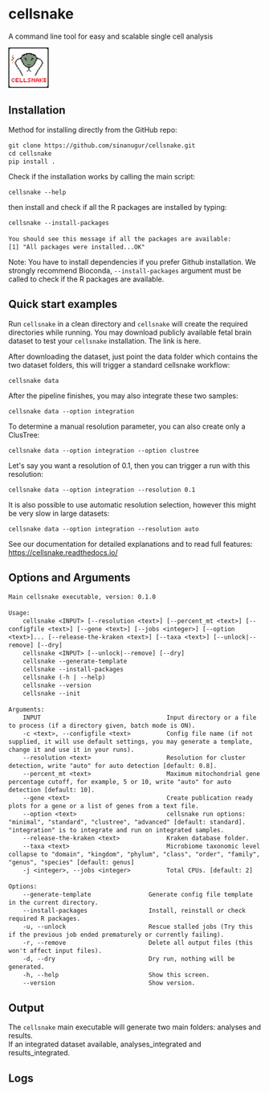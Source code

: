 # cellsnake

A command line tool for easy and scalable single cell analysis

<img src="cellsnake-logo.png" width="80" height="80">

Installation
------------

Method for installing directly from the GitHub repo:
```
git clone https://github.com/sinanugur/cellsnake.git
cd cellsnake
pip install .
```

Check if the installation works by calling the main script:  
```
cellsnake --help
```
then install and check if all the R packages are installed by typing:

```
cellsnake --install-packages

You should see this message if all the packages are available:
[1] "All packages were installed...OK"
```


Note: You have to install dependencies if you prefer Github installation. We strongly recommend Bioconda, `--install-packages` argument must be called to check if the R packages are available. 

Quick start examples
-------------------
Run `cellsnake` in a clean directory and `cellsnake` will create the required directories while running. You may download publicly available fetal brain dataset to test your `cellsnake` installation. The link is here.

After downloading the dataset, just point the data folder which contains the two dataset folders, this will trigger a standard cellsnake workflow:
```
cellsnake data
```

After the pipeline finishes, you may also integrate these two samples:
```
cellsnake data --option integration
```

To determine a manual resolution parameter, you can also create only a ClusTree:
```
cellsnake data --option integration --option clustree
```

Let's say you want a resolution of 0.1, then you can trigger a run with this resolution:
```
cellsnake data --option integration --resolution 0.1
```

It is also possible to use automatic resolution selection, however this might be very slow in large datasets:
```
cellsnake data --option integration --resolution auto
```

See our documentation for detailed explanations and to read full features: https://cellsnake.readthedocs.io/

Options and Arguments
---------------------
```
Main cellsnake executable, version: 0.1.0

Usage:
    cellsnake <INPUT> [--resolution <text>] [--percent_mt <text>] [--configfile <text>] [--gene <text>] [--jobs <integer>] [--option <text>]... [--release-the-kraken <text>] [--taxa <text>] [--unlock|--remove] [--dry]
    cellsnake <INPUT> [--unlock|--remove] [--dry]
    cellsnake --generate-template
    cellsnake --install-packages
    cellsnake (-h | --help)
    cellsnake --version
    cellsnake --init

Arguments:
    INPUT                                   Input directory or a file to process (if a directory given, batch mode is ON).
    -c <text>, --configfile <text>          Config file name (if not supplied, it will use default settings, you may generate a template, change it and use it in your runs).
    --resolution <text>                     Resolution for cluster detection, write "auto" for auto detection [default: 0.8].
    --percent_mt <text>                     Maximum mitochondrial gene percentage cutoff, for example, 5 or 10, write "auto" for auto detection [default: 10].
    --gene <text>                           Create publication ready plots for a gene or a list of genes from a text file.
    --option <text>                         cellsnake run options: "minimal", "standard", "clustree", "advanced" [default: standard]. "integration" is to integrate and run on integrated samples.
    --release-the-kraken <text>             Kraken database folder.
    --taxa <text>                           Microbiome taxonomic level collapse to "domain", "kingdom", "phylum", "class", "order", "family", "genus", "species" [default: genus]
    -j <integer>, --jobs <integer>          Total CPUs. [default: 2]

Options:
    --generate-template                Generate config file template in the current directory.
    --install-packages                 Install, reinstall or check required R packages.
    -u, --unlock                       Rescue stalled jobs (Try this if the previous job ended prematurely or currently failing).
    -r, --remove                       Delete all output files (this won't affect input files).
    -d, --dry                          Dry run, nothing will be generated.
    -h, --help                         Show this screen.
    --version                          Show version.
```

Output
------
The `cellsnake` main executable will generate two main folders: analyses and results.  
If an integrated dataset available, analyses_integrated and results_integrated.


Logs
-----


